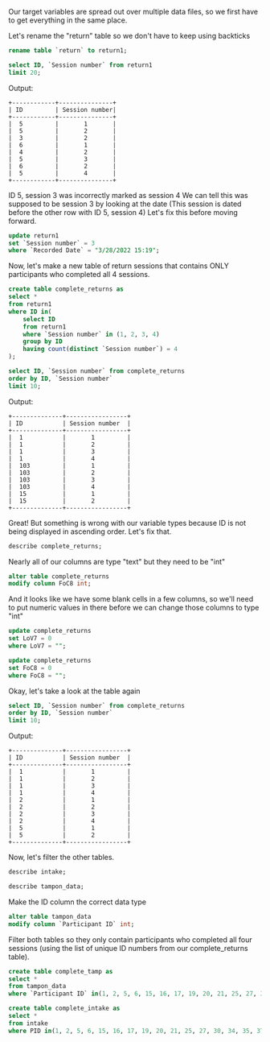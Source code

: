 Our target variables are spread out over multiple data files, so we first have to get everything in the same place.

Let's rename the "return" table so we don't have to keep using backticks

```sql
rename table `return` to return1;

select ID, `Session number` from return1
limit 20;
```
Output:
```
+------------+---------------+
| ID         | Session number|
+------------+---------------+
|  5	     |       1       |
|  5	     |       2       | 
|  3	     |       2       |
|  6	     |       1       |
|  4	     |       2       |
|  5         |       3       |
|  6	     |       2       |
|  5	     |       4       |
+------------+---------------+
```

ID 5, session 3 was incorrectly marked as session 4
We can tell this was supposed to be session 3 by looking at the date
(This session is dated before the other row with ID 5, session 4)
Let's fix this before moving forward.

```sql
update return1
set `Session number` = 3
where `Recorded Date` = "3/28/2022 15:19";
```

Now, let's make a new table of return sessions that contains ONLY 
participants who completed all 4 sessions. 

```sql
create table complete_returns as
select *
from return1
where ID in(
	select ID
    from return1
	where `Session number` in (1, 2, 3, 4)
	group by ID
	having count(distinct `Session number`) = 4
);

select ID, `Session number` from complete_returns
order by ID, `Session number`
limit 10;
```
Output:

```
+--------------+-----------------+
| ID           | Session number  |
+--------------+-----------------+
|  1	       |       1         |
|  1	       |       2         | 
|  1	       |       3         |
|  1	       |       4         |
|  103	       |       1         |
|  103         |       2         |
|  103         |       3         |
|  103         |       4         |
|  15          |       1         |
|  15          |       2         |
+--------------+-----------------+
```
Great! But something is wrong with our variable types
because ID is not being displayed in ascending order.
Let's fix that.

```sql
describe complete_returns;
```

Nearly all of our columns are type "text" but
they need to be "int"

```sql
alter table complete_returns
modify column FoC8 int;
```

And it looks like we have some blank cells in a few columns,
so we'll need to put numeric values in there before we 
can change those columns to type "int"

```sql
update complete_returns
set LoV7 = 0
where LoV7 = "";

update complete_returns
set FoC8 = 0
where FoC8 = "";
```

Okay, let's take a look at the table again

```sql
select ID, `Session number` from complete_returns
order by ID, `Session number`
limit 10;
```

Output:

```
+--------------+-----------------+
| ID           | Session number  |
+--------------+-----------------+
|  1	       |       1         |
|  1	       |       2         | 
|  1	       |       3         |
|  1	       |       4         |
|  2	       |       1         |
|  2           |       2         |
|  2           |       3         |
|  2           |       4         |
|  5           |       1         |
|  5           |       2         |
+--------------+-----------------+
```

Now, let's filter the other tables.

```sql
describe intake;

describe tampon_data;
```

Make the ID column the correct data type

```sql
alter table tampon_data
modify column `Participant ID` int;
```

Filter both tables so they only contain participants who 
completed all four sessions (using the list of unique 
ID numbers from our complete_returns table).

```sql
create table complete_tamp as
select *
from tampon_data
where `Participant ID` in(1, 2, 5, 6, 15, 16, 17, 19, 20, 21, 25, 27, 30, 34, 35, 37, 39, 44, 47, 50, 51, 57, 58, 63, 64, 65, 70, 71, 72, 74, 76, 77, 82, 84, 85, 87, 88, 91, 92, 95, 96, 97, 98, 103);

create table complete_intake as
select *
from intake
where PID in(1, 2, 5, 6, 15, 16, 17, 19, 20, 21, 25, 27, 30, 34, 35, 37, 39, 44, 47, 50, 51, 57, 58, 63, 64, 65, 70, 71, 72, 74, 76, 77, 82, 84, 85, 87, 88, 91, 92, 95, 96, 97, 98, 103);
```












